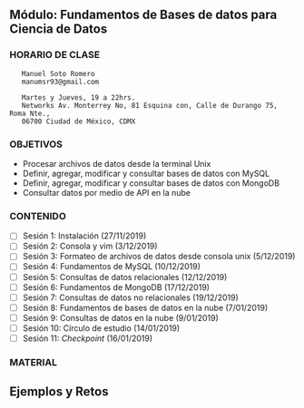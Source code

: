 ## Módulo: Fundamentos de Bases de datos para Ciencia de Datos 

### HORARIO DE CLASE

```
   Manuel Soto Romero
   manumsr93@gmail.com

   Martes y Jueves, 19 a 22hrs.
   Networks Av. Monterrey No, 81 Esquina con, Calle de Durango 75, Roma Nte., 
   06700 Ciudad de México, CDMX
```

### OBJETIVOS
- Procesar archivos de datos desde la terminal Unix
- Definir, agregar, modificar y consultar bases de datos con MySQL
- Definir, agregar, modificar y consultar bases de datos con MongoDB
- Consultar datos por medio de API en la nube

### CONTENIDO

- [ ] Sesión 1: Instalación (27/11/2019)
- [ ] Sesión 2: Consola y vim (3/12/2019)
- [ ] Sesión 3: Formateo de archivos de datos desde consola unix (5/12/2019)
- [ ] Sesión 4: Fundamentos de MySQL  (10/12/2019)
- [ ] Sesión 5: Consultas de datos relacionales (12/12/2019)
- [ ] Sesión 6: Fundamentos de MongoDB (17/12/2019)
- [ ] Sesión 7: Consultas de datos no relacionales (19/12/2019)
- [ ] Sesión 8: Fundamentos de bases de datos en la nube (7/01/2019)
- [ ] Sesión 9: Consultas de datos en la nube (9/01/2019)
- [ ] Sesión 10: Círculo de estudio (14/01/2019)
- [ ] Sesión 11: *Checkpoint* (16/01/2019)

### MATERIAL

## Ejemplos y Retos
